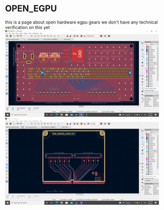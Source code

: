 # OPEN_EGPU
this is a page about open hardware egpu gears
we don't have any technical verification on this yet 
![guthub-small](https://github.com/p8p671/OPEN_EGPU/blob/main/OPEN_EGPU-TYPE_B/Screenshot%202022-04-04%20035906.png)
![github-small](https://github.com/p8p671/OPEN_EGPU/blob/main/OPEN_EGPU-TYPE_B/Screenshot%202022-04-04%20040041.png)
